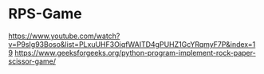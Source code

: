 # RPS-Game
https://www.youtube.com/watch?v=P9sIg93Boso&list=PLxuUHF3OiqfWAITD4gPUHZ1GcYRqmyF7P&index=19
https://www.geeksforgeeks.org/python-program-implement-rock-paper-scissor-game/

